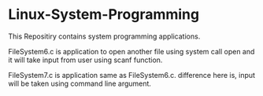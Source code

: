 # Linux-System-Programming
This Repositiry contains system programming applications.

FileSystem6.c is application to open another file using system call open and it will take input from user using scanf function.

FileSystem7.c is application same as FileSystem6.c. difference here is, input will be taken using command line argument.
